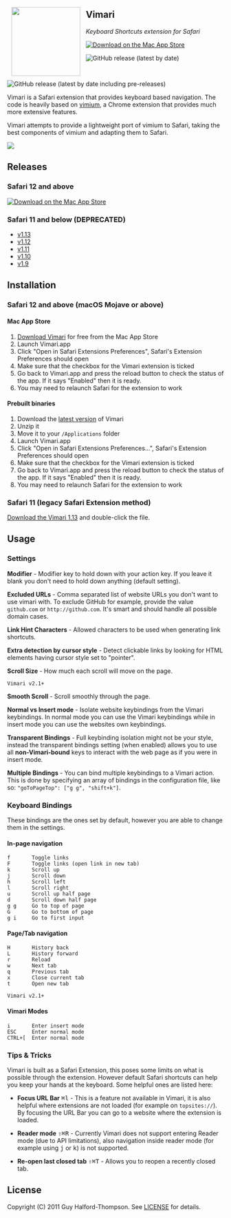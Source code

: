 <img align="left" width=160 style="padding: 10px" src="assets/logo.svg"></img>

## Vimari
_Keyboard Shortcuts extension for Safari_

[![Download on the Mac App Store](assets/Download_on_the_Mac_App_Store_Badge_US.svg)](https://apps.apple.com/us/app/vimari/id1480933944?ls=1&mt=12)

![GitHub release (latest by date)](https://img.shields.io/github/v/release/televator-apps/vimari)
![GitHub release (latest by date including pre-releases)](https://img.shields.io/github/v/release/televator-apps/vimari?include_prereleases&label=pre%20release)

Vimari is a Safari extension that provides keyboard based navigation.
The code is heavily based on [vimium](https://github.com/philc/vimium), a
Chrome extension that provides much more extensive features.

Vimari attempts to provide a lightweight port of vimium to Safari, taking the
best components of vimium and adapting them to Safari.

<img src="assets/screenshot.png"></img>

## Releases

### Safari 12 and above

[![Download on the Mac App Store](assets/Download_on_the_Mac_App_Store_Badge_US.svg)](https://apps.apple.com/us/app/vimari/id1480933944?ls=1&mt=12)

### Safari 11 and below (DEPRECATED)
 - [v1.13](https://github.com/guyht/vimari/releases/tag/v1.13)
 - [v1.12](https://github.com/guyht/vimari/releases/tag/v1.12)
 - [v1.11](https://github.com/guyht/vimari/releases/tag/v1.11)
 - [v1.10](https://github.com/guyht/vimari/releases/tag/v1.10)
 - [v1.9](https://github.com/guyht/vimari/releases/tag/v1.9)

## Installation

### Safari 12 and above (macOS Mojave or above)

#### Mac App Store

1. [Download Vimari](https://apps.apple.com/us/app/vimari/id1480933944?ls=1&mt=12) for free from the Mac App Store
2. Launch Vimari.app
3. Click "Open in Safari Extensions Preferences", Safari's Extension Preferences should open
4. Make sure that the checkbox for the Vimari extension is ticked
5. Go back to Vimari.app and press the reload button to check the status of the app. If it says "Enabled" then it is ready.
6. You may need to relaunch Safari for the extension to work

#### Prebuilt binaries

1. Download the [latest version](https://github.com/guyht/vimari/releases/latest) of Vimari
2. Unzip it
3. Move it to your `/Applications` folder
4. Launch Vimari.app
5. Click "Open in Safari Extensions Preferences...", Safari's Extension Preferences should open
6. Make sure that the checkbox for the Vimari extension is ticked
7. Go back to Vimari.app and press the reload button to check the status of the app. If it says "Enabled" then it is ready.
8. You may need to relaunch Safari for the extension to work



### Safari 11 (legacy Safari Extension method)

[Download the Vimari 1.13](https://github.com/guyht/vimari/releases/tag/v1.13) and double-click
the file.

## Usage

### Settings
**Modifier** - Modifier key to hold down with your action key. If
you leave it blank you don't need to hold down anything (default
setting).

**Excluded URLs** - Comma separated list of website URLs you don't want
to use vimari with. To exclude GitHub for example, provide the value
`github.com` or `http://github.com`. It's smart and should handle all
possible domain cases.

**Link Hint Characters** - Allowed characters to be used when generating
link shortcuts.

**Extra detection by cursor style** - Detect clickable links by looking
for HTML elements having cursor style set to "pointer".

**Scroll Size** - How much each scroll will move on the page.

`Vimari v2.1+`

**Smooth Scroll** - Scroll smoothly through the page.

 **Normal vs Insert mode** - Isolate website keybindings from the
Vimari keybindings. In normal mode you can use the Vimari keybindings
while in insert mode you can use the websites own keybindings.

**Transparent Bindings** - Full keybinding isolation might not
be your style, instead the transparent bindings setting (when enabled)
allows you to use all **non-Vimari-bound** keys to interact with the web
page as if you were in insert mode.

**Multiple Bindings** - You can bind multiple keybindings to a Vimari
action. This is done by specifying an array of bindings in the 
configuration file, like so: `"goToPageTop": ["g g", "shift+k"]`.


### Keyboard Bindings

These bindings are the ones set by default, however you are able to change them in the settings.

#### In-page navigation
    f       Toggle links
    F       Toggle links (open link in new tab)
    k       Scroll up
    j       Scroll down
    h       Scroll left
    l       Scroll right
    u       Scroll up half page
    d       Scroll down half page
    g g     Go to top of page
    G       Go to bottom of page
    g i     Go to first input

#### Page/Tab navigation
    H       History back
    L       History forward
    r       Reload
    w       Next tab
    q       Previous tab
    x       Close current tab
    t       Open new tab

`Vimari v2.1+`

#### Vimari Modes
    i       Enter insert mode
    ESC     Enter normal mode
    CTRL+[  Enter normal mode
    
### Tips & Tricks

Vimari is built as a Safari Extension, this poses some limits on what is possible through the extension. However default Safari shortcuts can help you keep your hands at the keyboard. Some helpful ones are listed here:

- **Focus URL Bar** <kbd>⌘</kbd><kbd>l</kbd> - This is a feature not available in Vimari, it is also helpful where extensions are not loaded (for example on `topsites://`). By focusing the URL Bar you can go to a website where the extension is loaded.

- **Reader mode** <kbd>⇧</kbd><kbd>⌘</kbd><kbd>R</kbd> - Currently Vimari does not support entering Reader mode (due to API limitations), also navigation inside reader mode (for example using <kbd>j</kbd> or <kbd>k</kbd>) is not supported.

- **Re-open last closed tab** <kbd>⇧</kbd><kbd>⌘</kbd><kbd>T</kbd> - Allows you to reopen a recently closed tab.

## License

Copyright (C) 2011 Guy Halford-Thompson. See [LICENSE](LICENSE) for details.
